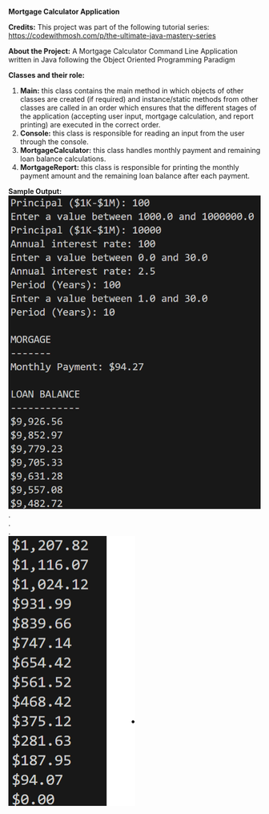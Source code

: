 **Mortgage Calculator Application**

**Credits:** This project was part of the following tutorial series: https://codewithmosh.com/p/the-ultimate-java-mastery-series

**About the Project:**
A Mortgage Calculator Command Line Application written in Java following the Object Oriented Programming Paradigm

**Classes and their role:**
1. **Main:** this class contains the main method in which objects of other classes are created (if required) and instance/static methods from other classes are called in an order which ensures that the different stages of the application (accepting user input, mortgage calculation, and report printing) are executed in the correct order.
2. **Console:** this class is responsible for reading an input from the user through the console.
3. **MortgageCalculator:** this class handles monthly payment and remaining loan balance calculations.
4. **MortgageReport:** this class is responsible for printing the monthly payment amount and the remaining loan balance after each payment.

**Sample Output:** <br>
![output image 1](./images/image-1.png)<br>
.<br>
.<br>
.<br>
![output image 2](./images/image-2.png) <br>
